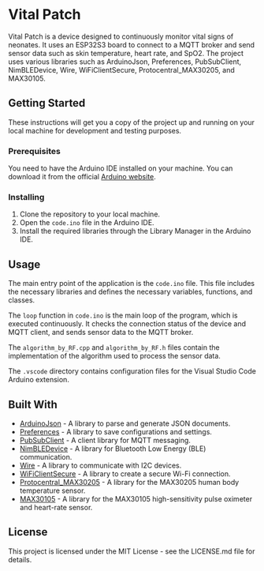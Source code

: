 # Vital Patch

Vital Patch is a device designed to continuously monitor vital signs of neonates. It uses an ESP32S3 board to connect to a MQTT broker and send sensor data such as skin temperature, heart rate, and SpO2. The project uses various libraries such as ArduinoJson, Preferences, PubSubClient, NimBLEDevice, Wire, WiFiClientSecure, Protocentral_MAX30205, and MAX30105.

## Getting Started

These instructions will get you a copy of the project up and running on your local machine for development and testing purposes.

### Prerequisites

You need to have the Arduino IDE installed on your machine. You can download it from the official [Arduino website](https://www.arduino.cc/en/software).

### Installing

1. Clone the repository to your local machine.
2. Open the `code.ino` file in the Arduino IDE.
3. Install the required libraries through the Library Manager in the Arduino IDE.

## Usage

The main entry point of the application is the `code.ino` file. This file includes the necessary libraries and defines the necessary variables, functions, and classes.

The `loop` function in `code.ino` is the main loop of the program, which is executed continuously. It checks the connection status of the device and MQTT client, and sends sensor data to the MQTT broker.

The `algorithm_by_RF.cpp` and `algorithm_by_RF.h` files contain the implementation of the algorithm used to process the sensor data.

The `.vscode` directory contains configuration files for the Visual Studio Code Arduino extension.

## Built With

- [ArduinoJson](https://arduinojson.org/) - A library to parse and generate JSON documents.
- [Preferences](https://www.arduino.cc/en/Reference/Preferences) - A library to save configurations and settings.
- [PubSubClient](https://pubsubclient.knolleary.net/) - A client library for MQTT messaging.
- [NimBLEDevice](https://github.com/h2zero/NimBLE-Arduino) - A library for Bluetooth Low Energy (BLE) communication.
- [Wire](https://www.arduino.cc/en/Reference/Wire) - A library to communicate with I2C devices.
- [WiFiClientSecure](https://www.arduino.cc/en/Reference/WiFiClientSecure) - A library to create a secure Wi-Fi connection.
- [Protocentral_MAX30205](https://github.com/Protocentral/Protocentral_MAX30205) - A library for the MAX30205 human body temperature sensor.
- [MAX30105](https://github.com/sparkfun/SparkFun_MAX3010x_Sensor_Library) - A library for the MAX30105 high-sensitivity pulse oximeter and heart-rate sensor.

## License

This project is licensed under the MIT License - see the LICENSE.md file for details.
